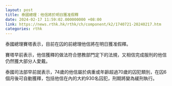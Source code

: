 ```yaml
---
layout: post
title: 泰國總理︰他信將於明日獲准假釋
date: 2024-02-17 11:59:02.000000000 +08:00
link: https://news.rthk.hk/rthk/ch/component/k2/1740721-20240217.htm
categories: rthk
---
```


泰國總理賽塔表示，目前在囚的前總理他信將在明日獲准假釋。

賽塔早前表示，他信獲釋的做法符合懲教部門定下的法規，又相信完成服刑的他信仍然獲大部分人愛戴。

泰國司法部早前就表示，74歲的他信屬於病重或年齡超過70歲的囚犯類別，在囚6個月後可自動獲釋，包括他信在內的大約930名囚犯，刑期將變為緩刑執行。
